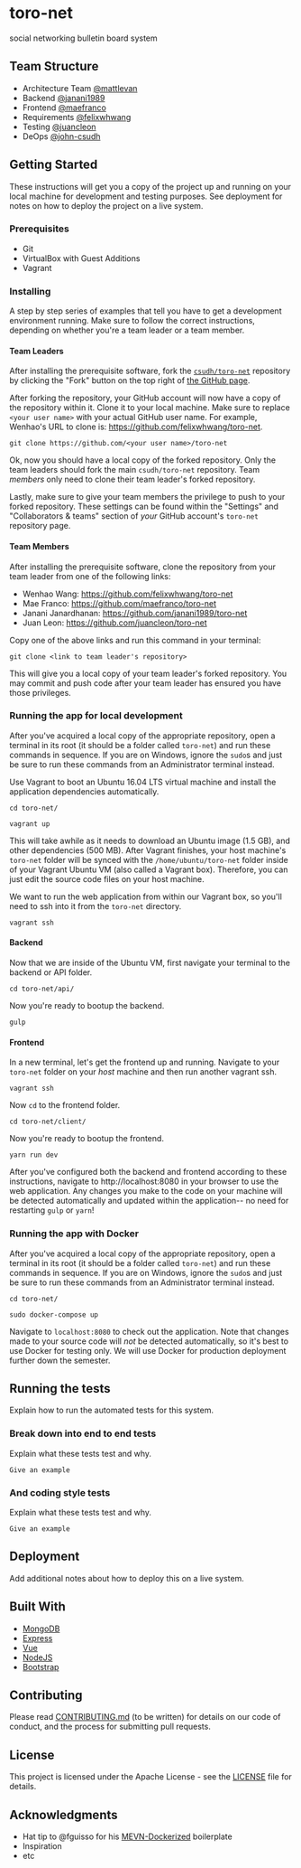 # toro-net

social networking bulletin board system

## Team Structure

- Architecture Team [@mattlevan](https://github.com/mattlevan)
- Backend [@janani1989](https://github.com/janani1989)
- Frontend [@maefranco](https://github.com/maefranco)
- Requirements [@felixwhwang](https://github.com/felixwhwang)
- Testing [@juancleon](https://github.com/juancleon)
- DeOps [@john-csudh](https://github.com/john-csudh)

## Getting Started

These instructions will get you a copy of the project up and running on your local machine 
for development and testing purposes. See deployment for notes on how to deploy the project 
on a live system.

### Prerequisites

* Git
* VirtualBox with Guest Additions
* Vagrant

### Installing

A step by step series of examples that tell you have to get a development environment running. Make sure to 
follow the correct instructions, depending on whether you're a team leader or a team member.

#### Team Leaders

After installing the prerequisite software, fork the [`csudh/toro-net`](https://github.com/csudh/toro-net) 
repository by clicking the "Fork" button on the top right of [the GitHub page](https://github.com/csudh/toro-net).  

After forking the repository, your GitHub account will now have a copy of the repository within it. Clone it to 
your local machine. Make sure to replace `<your user name>` with your actual GitHub user name. For example, Wenhao's
URL to clone is: https://github.com/felixwhwang/toro-net. 
```
git clone https://github.com/<your user name>/toro-net
```

Ok, now you should have a local copy of the forked repository. Only the team leaders should fork the main
`csudh/toro-net` repository. Team *members* only need to clone their team leader's forked repository.  

Lastly, make sure to give your team members the privilege to push to your forked repository. These settings can be 
found within the "Settings" and "Collaborators & teams" section of *your* GitHub account's `toro-net` repository page.

#### Team Members

After installing the prerequisite software, clone the repository from your team leader from one of the following links:
* Wenhao Wang: https://github.com/felixwhwang/toro-net
* Mae Franco: https://github.com/maefranco/toro-net
* Janani Janardhanan: https://github.com/janani1989/toro-net
* Juan Leon: https://github.com/juancleon/toro-net

Copy one of the above links and run this command in your terminal:
```
git clone <link to team leader's repository>
```

This will give you a local copy of your team leader's forked repository. You may commit and push code after your team 
leader has ensured you have those privileges. 

### Running the app for local development

After you've acquired a local copy of the appropriate repository, open a terminal in its root (it 
should be a folder called `toro-net`) and run these commands in sequence. If you are on Windows, ignore the `sudo`s and
just be sure to run these commands from an Administrator terminal instead.  

Use Vagrant to boot an Ubuntu 16.04 LTS virtual machine and install the application dependencies automatically.
```
cd toro-net/
```
```
vagrant up
```

This will take awhile as it needs to download an Ubuntu image (1.5 GB), and other dependencies (500 MB). After 
Vagrant finishes, your host machine's `toro-net` folder will be synced with the `/home/ubuntu/toro-net` folder 
inside of your Vagrant Ubuntu VM (also called a Vagrant box). Therefore, you can just edit the source code files 
on your host machine.  

We want to run the web application from within our Vagrant box, so you'll need to ssh into it from the `toro-net` directory.
```
vagrant ssh
```

#### Backend
Now that we are inside of the Ubuntu VM, first navigate your terminal to the backend or API folder.
```
cd toro-net/api/
```

Now you're ready to bootup the backend.
```
gulp
```

#### Frontend
In a new terminal, let's get the frontend up and running. Navigate to your `toro-net` folder on your *host* machine 
and then run another vagrant ssh.
```
vagrant ssh
```
Now `cd` to the frontend folder.
```
cd toro-net/client/
```
Now you're ready to bootup the frontend.
```
yarn run dev
```

After you've configured both the backend and frontend according to these instructions, navigate to http://localhost:8080 
in your browser to use the web application. Any changes you make to the code on your machine will be detected 
automatically and updated within the application-- no need for restarting `gulp` or `yarn`!

### Running the app with Docker

After you've acquired a local copy of the appropriate repository, open a terminal in its root (it 
should be a folder called `toro-net`) and run these commands in sequence. If you are on Windows, ignore the `sudo`s and
just be sure to run these commands from an Administrator terminal instead.  

```
cd toro-net/
```
```
sudo docker-compose up
```

Navigate to `localhost:8080` to check out the application. Note that changes made to your source code will *not* be 
detected automatically, so it's best to use Docker for testing only. We will use Docker for production deployment further
down the semester.

## Running the tests

Explain how to run the automated tests for this system.

### Break down into end to end tests

Explain what these tests test and why.

```
Give an example
```

### And coding style tests

Explain what these tests test and why.

```
Give an example
```

## Deployment

Add additional notes about how to deploy this on a live system.

## Built With

* [MongoDB](https://mongodb.com)
* [Express](https://expressjs.com/)
* [Vue](https://vuejs.org)
* [NodeJS](https://nodejs.org)
* [Bootstrap](https://getbootstrap.com)

## Contributing

Please read [CONTRIBUTING.md](CONTRIBUTING.md) (to be written) for details on our code of conduct, and
the process for submitting pull requests.

## License

This project is licensed under the Apache License - see the [LICENSE](LICENSE) file for details.

## Acknowledgments

* Hat tip to @fguisso for his [MEVN-Dockerized](https://github.com/fguisso/MEVN-Dockerized) boilerplate
* Inspiration
* etc
